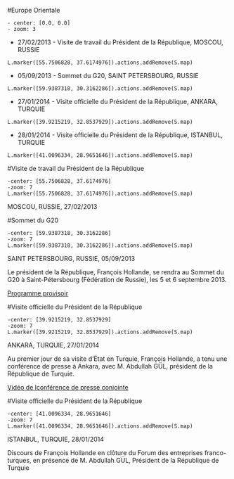 #Europe Orientale
```
- center: [0.0, 0.0]
- zoom: 3
```

* 27/02/2013 - Visite de travail du Président de la République, MOSCOU, RUSSIE

```
L.marker([55.7506828, 37.6174976]).actions.addRemove(S.map)
```

* 05/09/2013 - Sommet du G20, SAINT PETERSBOURG, RUSSIE

```
L.marker([59.9387318, 30.3162286]).actions.addRemove(S.map)
```

* 27/01/2014 - Visite officielle du Président de la République, ANKARA, TURQUIE

```
L.marker([39.9215219, 32.8537929]).actions.addRemove(S.map)
```

* 28/01/2014 - Visite officielle du Président de la République, ISTANBUL, TURQUIE

```
L.marker([41.0096334, 28.9651646]).actions.addRemove(S.map)
```
#Visite de travail du Président de la République
```
-center: [55.7506828, 37.6174976]
-zoom: 7
L.marker([55.7506828, 37.6174976]).actions.addRemove(S.map)
```

MOSCOU, RUSSIE, 27/02/2013

#Sommet du G20
```
-center: [59.9387318, 30.3162286]
-zoom: 7
L.marker([59.9387318, 30.3162286]).actions.addRemove(S.map)
```

SAINT PETERSBOURG, RUSSIE, 05/09/2013

Le président de la République, François Hollande, se rendra au Sommet du G20 à Saint-Pétersbourg (Fédération de Russie), les 5 et 6 septembre 2013.

[Programme provisoir](http://www.elysee.fr/sommet-du-g20-a-saint-petersbourg/view)

#Visite officielle du Président de la République
```
-center: [39.9215219, 32.8537929]
-zoom: 7
L.marker([39.9215219, 32.8537929]).actions.addRemove(S.map)
```

ANKARA, TURQUIE, 27/01/2014

Au premier jour de sa visite d’État en Turquie, François Hollande, a tenu une conférence de presse à Ankara, avec M. Abdullah GÜL, président de la République de Turquie.

[Vidéo de lconférence de presse conjointe](http://www.dailymotion.com/embed/video/x1aexe6?hideInfos=1&related=0&wmode=opaque&info=0)

#Visite officielle du Président de la République
```
-center: [41.0096334, 28.9651646]
-zoom: 7
L.marker([41.0096334, 28.9651646]).actions.addRemove(S.map)
```

ISTANBUL, TURQUIE, 28/01/2014

Discours de François Hollande en clôture du Forum des entreprises franco-turques, en présence de M. Abdullah GÜL, Président de la République de Turquie

